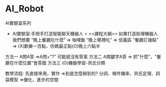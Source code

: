 # AI_Robot
AI實驗室系列

- AI實驗室:手把手打造智能聊天機器人
<
<<課程大綱>>
如果打造助理機器人
我們想要
“晚上餐廳吃什麼” => 咖哩飯
“晚上哪裡吃” => 信義區
“餐廳訂幾點” => (X)歡樂一百點，你媽最正點(O)晚上六點半

方法一
A問A答 =>A問+"?" 可能就沒有答案
方法二
A關鍵字A答 => 抓"什麼"，"餐廳在什麼位置"會答錯
方法三
(O)機器學習-貝氏分類

教學流程:
先直接來用，實作
=>到底怎麼辦到的? 分詞、條件機率、貝氏定理、詞袋模型
=>優化，進步的空間
